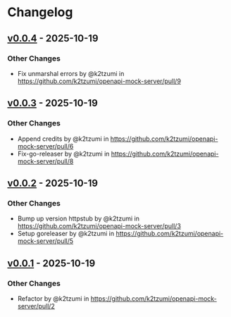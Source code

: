 # Changelog

## [v0.0.4](https://github.com/k2tzumi/openapi-mock-server/compare/v0.0.3...v0.0.4) - 2025-10-19
### Other Changes
- Fix unmarshal errors by @k2tzumi in https://github.com/k2tzumi/openapi-mock-server/pull/9

## [v0.0.3](https://github.com/k2tzumi/openapi-mock-server/compare/v0.0.2...v0.0.3) - 2025-10-19
### Other Changes
- Append credits by @k2tzumi in https://github.com/k2tzumi/openapi-mock-server/pull/6
- Fix-go-releaser by @k2tzumi in https://github.com/k2tzumi/openapi-mock-server/pull/8

## [v0.0.2](https://github.com/k2tzumi/openapi-mock-server/compare/v0.0.1...v0.0.2) - 2025-10-19
### Other Changes
- Bump up version httpstub by @k2tzumi in https://github.com/k2tzumi/openapi-mock-server/pull/3
- Setup goreleaser by @k2tzumi in https://github.com/k2tzumi/openapi-mock-server/pull/5

## [v0.0.1](https://github.com/k2tzumi/openapi-mock-server/commits/v0.0.1) - 2025-10-19
### Other Changes
- Refactor by @k2tzumi in https://github.com/k2tzumi/openapi-mock-server/pull/2
